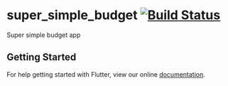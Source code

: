 # super_simple_budget [![Build Status](https://travis-ci.org/MarcinusX/super_simple_budget.svg?branch=master)](https://travis-ci.org/MarcinusX/super_simple_budget)

Super simple budget app

## Getting Started

For help getting started with Flutter, view our online
[documentation](https://flutter.io/).
